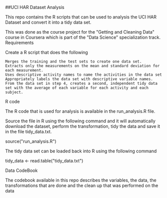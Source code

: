 ##UCI HAR Dataset Analysis

This repo contains the R scripts that can be used to analysis the UCI HAR Dataset and convert it into a tidy data set.

This was done as the course project for the "Getting and Cleaning Data" course in Coursera which is part of the "Data Science" specialization track.
Requirements

Create a R script that does the following

    Merges the training and the test sets to create one data set.
    Extracts only the measurements on the mean and standard deviation for each measurement.
    Uses descriptive activity names to name the activities in the data set
    Appropriately labels the data set with descriptive variable names.
    From the data set in step 4, creates a second, independent tidy data set with the average of each variable for each activity and each subject.

R code

The R code that is used for analysis is available in the run_analysis.R file.

Source the file in R using the following command and it will automatically download the dataset, perform the transformation, tidy the data and save it in the file tidy_data.txt.

source("run_analysis.R")

The tidy data set can be loaded back into R using the following command

tidy_data <- read.table("tidy_data.txt")

Data CodeBook

The codebook available in this repo describes the variables, the data, the transformations that are done and the clean up that was performed on the data